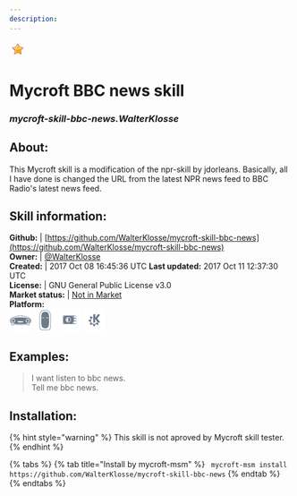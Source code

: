 ```yaml
---
description: 
---
```


![](../.gitbook/assets/star.png)  
# Mycroft BBC news skill  
### _mycroft-skill-bbc-news.WalterKlosse_  
## About:  
This Mycroft skill is a modification of the npr-skill by jdorleans. Basically, all I have done is changed the URL from the latest NPR news feed to BBC Radio's latest news feed.

## Skill information:  
**Github:** | [https://github.com/WalterKlosse/mycroft-skill-bbc-news](https://github.com/WalterKlosse/mycroft-skill-bbc-news)  
**Owner:** | [@WalterKlosse](https://github.com/WalterKlosse)  
**Created:** | 2017 Oct 08 16:45:36 UTC  **Last updated:** 2017 Oct 11 12:37:30 UTC  
**License:** | GNU General Public License v3.0  
**Market status:** | [Not in Market](https://market.mycroft.ai/skill/)  
**Platform:**  
 ![Mark I](../.gitbook/assets/mark-1-icon.png)  ![Mark II](../.gitbook/assets/mark-2-icon.png)  ![Picroft](../.gitbook/assets/picroft-icon.png)  ![plasmoid](../.gitbook/assets/kde.png)   
## Examples:  
> I want listen to bbc news.  
> Tell me bbc news.  
  
## Installation:  
{% hint style="warning" %}
This skill is not aproved by Mycroft skill tester.
{% endhint %}
    
{% tabs %}
{% tab title="Install by mycroft-msm" %}
``` mycroft-msm install https://github.com/WalterKlosse/mycroft-skill-bbc-news```
{% endtab %}
  {% endtabs %}
  